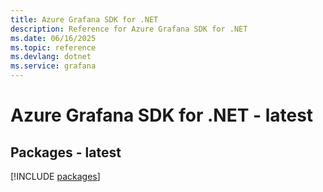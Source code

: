 ```yaml
---
title: Azure Grafana SDK for .NET
description: Reference for Azure Grafana SDK for .NET
ms.date: 06/16/2025
ms.topic: reference
ms.devlang: dotnet
ms.service: grafana
---
```

# Azure Grafana SDK for .NET - latest
## Packages - latest
[!INCLUDE [packages](grafana-index.md)]